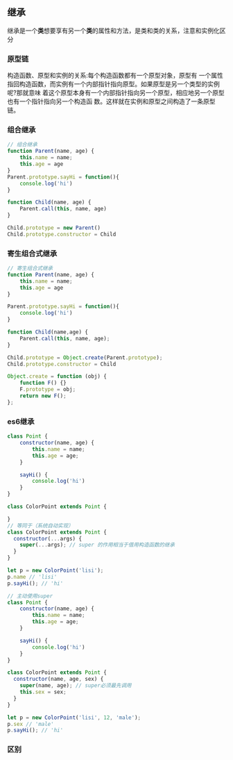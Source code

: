 ## 继承

继承是一个**类**想要享有另一个**类**的属性和方法，是类和类的关系，注意和实例化区分

### 原型链

构造函数、原型和实例的关系:每个构造函数都有一个原型对象，原型有 一个属性指回构造函数，而实例有一个内部指针指向原型。如果原型是另一个类型的实例呢?那就意味 着这个原型本身有一个内部指针指向另一个原型，相应地另一个原型也有一个指针指向另一个构造函 数。这样就在实例和原型之间构造了一条原型链。

### 组合继承

```js
// 组合继承
function Parent(name, age) {
	this.name = name;
	this.age = age
}
Parent.prototype.sayHi = function(){
	console.log('hi')
}

function Child(name, age) {
	Parent.call(this, name, age)
}

Child.prototype = new Parent()
Child.prototype.constructor = Child

```

### 寄生组合式继承

```js
// 寄生组合式继承
function Parent(name, age) {
	this.name = name;
	this.age = age
}

Parent.prototype.sayHi = function(){
	console.log('hi')
}

function Child(name,age) {
	Parent.call(this, name, age);
}

Child.prototype = Object.create(Parent.prototype);
Child.prototype.constructor = Child

Object.create = function (obj) {
	function F() {}
	F.prototype = obj;
	return new F();
};

```
### es6继承

```js
class Point {
	constructor(name, age) {
		this.name = name;
		this.age = age;
	}

	sayHi() {
		console.log('hi')
	}
}

class ColorPoint extends Point {

}
// 等同于（系统自动实现）
class ColorPoint extends Point {
  constructor(...args) {
    super(...args); // super 的作用相当于借用构造函数的继承
  }
}

let p = new ColorPoint('lisi');
p.name // 'lisi'
p.sayHi(); // 'hi'

// 主动使用super
class Point {
	constructor(name, age) {
		this.name = name;
		this.age = age;
	}

	sayHi() {
		console.log('hi')
	}
}

class ColorPoint extends Point {
  constructor(name, age, sex) {
    super(name, age); // super必须最先调用
    this.sex = sex;
  }
}

let p = new ColorPoint('lisi', 12, 'male');
p.sex // 'male'
p.sayHi(); // 'hi'
```

### 区别
